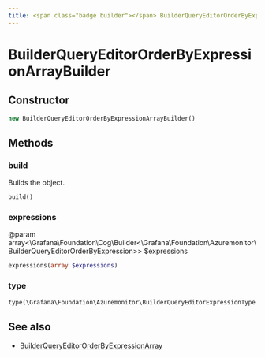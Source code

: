 ```yaml
---
title: <span class="badge builder"></span> BuilderQueryEditorOrderByExpressionArrayBuilder
---
```

# <span class="badge builder"></span> BuilderQueryEditorOrderByExpressionArrayBuilder

## Constructor

```php
new BuilderQueryEditorOrderByExpressionArrayBuilder()
```
## Methods

### <span class="badge object-method"></span> build

Builds the object.

```php
build()
```

### <span class="badge object-method"></span> expressions

@param array<\Grafana\Foundation\Cog\Builder<\Grafana\Foundation\Azuremonitor\BuilderQueryEditorOrderByExpression>> $expressions

```php
expressions(array $expressions)
```

### <span class="badge object-method"></span> type

```php
type(\Grafana\Foundation\Azuremonitor\BuilderQueryEditorExpressionType $type)
```

## See also

 * <span class="badge object-type-class"></span> [BuilderQueryEditorOrderByExpressionArray](./object-BuilderQueryEditorOrderByExpressionArray.md)

